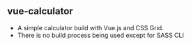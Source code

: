 ## vue-calculator

* A simple calculator build with Vue.js and CSS Grid.
* There is no build process being used except for SASS CLI